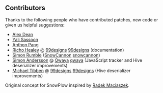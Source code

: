 ## Contributors

Thanks to the following people who have contributed patches, new code or given us helpful suggestions:

* [Alex Dean](https://github.com/alexanderdean)
* [Yali Sassoon](https://github.com/yalisassoon)
* [Anthon Pang](https://github.com/robocoder)
* [Richo Healey](https://github.com/richo) @ [99designs] [99designs] (documentation)
* [Simon Rumble](https://github.com/shermozle) ([SnowCannon] [snowcannon])
* [Simon Andersson](https://github.com/ramn) @ [Qwaya] [qwaya] (JavaScript tracker and Hive deserializer improvements)
* [Michael Tibben](https://github.com/mtibben) @ [99designs] [99designs] (Hive deserializer improvements)

Original concept for SnowPlow inspired by [Radek Maciaszek](https://github.com/rathko).

[snowcannon]: https://github.com/shermozle/SnowCannon
[qwaya]: http://www.qwaya.com
[99designs]: http://99designs.com